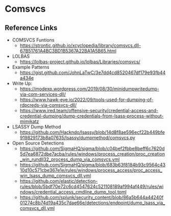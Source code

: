 # Comsvcs 


## Reference Links
- COMSVCS Funtions
  - https://strontic.github.io/xcyclopedia/library/comsvcs.dll-67B51761A4BC3BD1B5367A22BA1A5B65.html
- LOLBAS
  - https://lolbas-project.github.io/lolbas/Libraries/comsvcs/
- Example Patterns
  - https://gist.github.com/JohnLaTwC/3e7dd4cd8520467df179e93fb44a434e
- Write Up: 
  - https://modexp.wordpress.com/2019/08/30/minidumpwritedump-via-com-services-dll/
  - https://www.hawk-eye.io/2022/09/tools-used-for-dumping-of-rdpcreds-via-comsvcs-dll/
  - https://www.ired.team/offensive-security/credential-access-and-credential-dumping/dump-credentials-from-lsass-process-without-mimikatz
- LSASSY Dump Method
  - https://github.com/Hackndo/lsassy/blob/14d8f8ae596ecf22b449bfe919829173b8a07635/lsassy/dumpmethod/comsvcs.py
- Open Source Detections
  - https://github.com/SigmaHQ/sigma/blob/c04bef2fbbe8beff6c7620d5d7ea6872dbe7acba/rules/windows/process_creation/proc_creation_win_rundll32_process_dump_via_comsvcs.yml
  - https://github.com/SigmaHQ/sigma/blob/683b63f8184b93c9564c4310d10c571cbe367e1e/rules/windows/process_access/proc_access_win_lsass_dump_comsvcs_dll.yml
  - https://github.com/elastic/detection-rules/blob/5bdf70e72c6cd4547624c521108189af994af449/rules/windows/credential_access_cmdline_dump_tool.toml
  - https://github.com/splunk/security_content/blob/86a5b644a44240f01274c8b74d19a435c7dae66e/detections/endpoint/dump_lsass_via_comsvcs_dll.yml